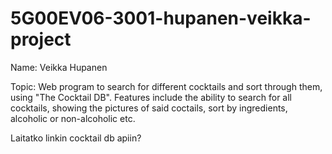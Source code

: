 # 5G00EV06-3001-hupanen-veikka-project

Name: Veikka Hupanen

Topic: Web program to search for different cocktails and sort through them, using "The Cocktail DB".
       Features include the ability to search for all cocktails, showing the pictures of said coctails, sort by ingredients,
       alcoholic or non-alcoholic etc.

Laitatko linkin cocktail db apiin?
